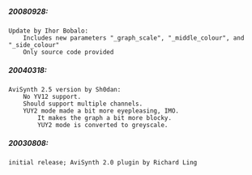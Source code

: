 ##### 20080928:
    Update by Ihor Bobalo:
        Includes new parameters "_graph_scale", "_middle_colour", and "_side_colour"
        Only source code provided

##### 20040318:
    AviSynth 2.5 version by Sh0dan:
        No YV12 support.
        Should support multiple channels.
        YUY2 mode made a bit more eyepleasing, IMO.
            It makes the graph a bit more blocky.
            YUY2 mode is converted to greyscale.

##### 20030808:
    initial release; AviSynth 2.0 plugin by Richard Ling
